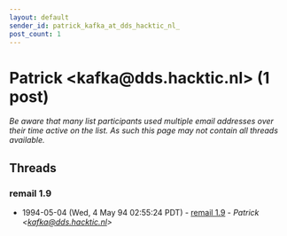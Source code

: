 ```yaml
---
layout: default
sender_id: patrick_kafka_at_dds_hacktic_nl_
post_count: 1
---
```


# Patrick <kafka<span>@</span>dds.hacktic.nl> (1 post)

_Be aware that many list participants used multiple email addresses over their time active on the list. As such this page may not contain all threads available._

## Threads

### remail 1.9
+ 1994-05-04 (Wed, 4 May 94 02:55:24 PDT) - [remail 1.9](/archive/1994/05/fb36131201f6f56d6e335d02060b6818b554f0806c9a061986c3f868b9d23241) - _Patrick \<kafka@dds.hacktic.nl\>_

